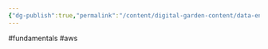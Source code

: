 ```yaml
---
{"dg-publish":true,"permalink":"/content/digital-garden-content/data-engineering-content/aws/aws-glue/","created":"2025-03-12T22:29:43.231+05:30","updated":"2025-04-08T18:26:20.484+05:30"}
---
```


#fundamentals #aws



